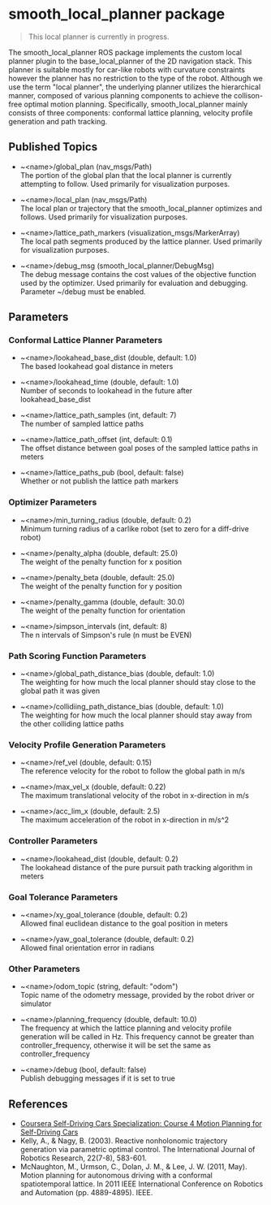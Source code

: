 # smooth_local_planner package

> This local planner is currently in progress.

The smooth_local_planner ROS package implements the custom local planner plugin to the base_local_planner of the 2D navigation stack. This planner is suitable mostly for car-like robots with curvature constraints however the planner has no restriction to the type of the robot. Although we use the term "local planner", the underlying planner utilizes the hierarchical manner, composed of various planning components to achieve the collison-free optimal motion planning. Specifically, smooth_local_planner mainly consists of three components: conformal lattice planning, velocity profile generation and path tracking.

## Published Topics

- ~\<name>\/global_plan (nav_msgs/Path)  
    The portion of the global plan that the local planner is currently attempting to follow. Used primarily for visualization purposes.

- ~\<name>\/local_plan (nav_msgs/Path)  
    The local plan or trajectory that the smooth_local_planner optimizes and follows. Used primarily for visualization purposes.

- ~\<name>\/lattice_path_markers (visualization_msgs/MarkerArray)  
    The local path segments produced by the lattice planner. Used primarily for visualization purposes.

- ~\<name>\/debug_msg (smooth_local_planner/DebugMsg)  
    The debug message contains the cost values of the objective function used by the optimizer. Used primarily for evaluation and debugging. Parameter ~<name>/debug must be enabled.

## Parameters

### Conformal Lattice Planner Parameters

- ~\<name>\/lookahead_base_dist (double, default: 1.0)  
    The based lookahead goal distance in meters

- ~\<name>\/lookahead_time (double, default: 1.0)  
    Number of seconds to lookahead in the future after lookahead_base_dist

- ~\<name>\/lattice_path_samples (int, default: 7)  
    The number of sampled lattice paths

- ~\<name>\/lattice_path_offset (int, default: 0.1)  
    The offset distance between goal poses of the sampled lattice paths in meters

- ~\<name>\/lattice_paths_pub (bool, default: false)  
    Whether or not publish the lattice path markers

### Optimizer Parameters

- ~\<name>\/min_turning_radius (double, default: 0.2)  
    Minimum turning radius of a carlike robot (set to zero for a diff-drive robot)

- ~\<name>\/penalty_alpha (double, default: 25.0)  
    The weight of the penalty function for x position

- ~\<name>\/penalty_beta (double, default: 25.0)  
    The weight of the penalty function for y position

- ~\<name>\/penalty_gamma (double, default: 30.0)  
    The weight of the penalty function for orientation

- ~\<name>\/simpson_intervals (int, default: 8)  
    The n intervals of Simpson's rule (n must be EVEN) 

### Path Scoring Function Parameters

- ~\<name>\/global_path_distance_bias (double, default: 1.0)  
    The weighting for how much the local planner should stay close to the global path it was given

- ~\<name>\/collidiing_path_distance_bias (double, default: 1.0)  
    The weighting for how much the local planner should stay away from the other colliding lattice paths

### Velocity Profile Generation Parameters

- ~\<name>\/ref_vel (double, default: 0.15)  
    The reference velocity for the robot to follow the global path in m/s

- ~\<name>\/max_vel_x (double, default: 0.22)  
    The maximum translational velocity of the robot in x-direction in m/s

- ~\<name>\/acc_lim_x (double, default: 2.5)  
    The maximum acceleration of the robot in x-direction in m/s^2

### Controller Parameters

- ~\<name>\/lookahead_dist (double, default: 0.2)  
    The lookahead distance of the pure pursuit path tracking algorithm in meters
    
### Goal Tolerance Parameters

- ~\<name>\/xy_goal_tolerance (double, default: 0.2)  
    Allowed final euclidean distance to the goal position in meters

- ~\<name>\/yaw_goal_tolerance (double, default: 0.2)  
    Allowed final orientation error in radians

### Other Parameters

- ~\<name>\/odom_topic (string, default: "odom")  
    Topic name of the odometry message, provided by the robot driver or simulator

- ~\<name>\/planning_frequency (double, default: 10.0)  
    The frequency at which the lattice planning and velocity profile generation will be called in Hz. This frequency cannot be greater than controller_frequency, otherwise it will be set the same as controller_frequency

- ~\<name>\/debug (bool, default: false)  
    Publish debugging messages if it is set to true

## References

- [Coursera Self-Driving Cars Specialization: Course 4 Motion Planning for Self-Driving Cars](https://www.coursera.org/learn/motion-planning-self-driving-cars?specialization=self-driving-cars)
- Kelly, A., & Nagy, B. (2003). Reactive nonholonomic trajectory generation via parametric optimal control. The International Journal of Robotics Research, 22(7-8), 583-601.
- McNaughton, M., Urmson, C., Dolan, J. M., & Lee, J. W. (2011, May). Motion planning for autonomous driving with a conformal spatiotemporal lattice. In 2011 IEEE International Conference on Robotics and Automation (pp. 4889-4895). IEEE.